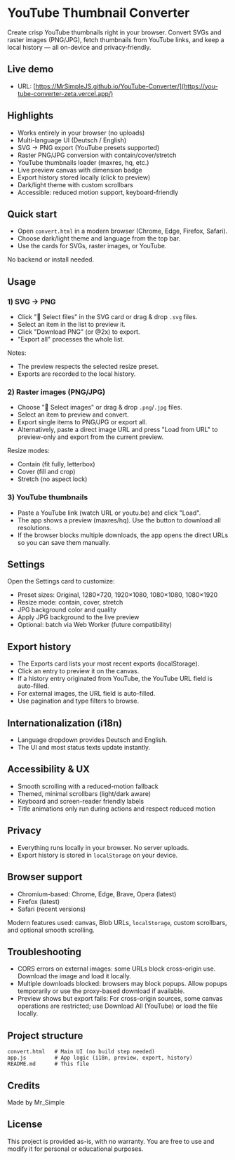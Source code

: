 # YouTube Thumbnail Converter

Create crisp YouTube thumbnails right in your browser. Convert SVGs and raster images (PNG/JPG), fetch thumbnails from YouTube links, and keep a local history — all on-device and privacy‑friendly.

## Live demo

- URL: [https://MrSimpleJS.github.io/YouTube-Converter/](https://you-tube-converter-zeta.vercel.app/)

## Highlights

- Works entirely in your browser (no uploads)
- Multi-language UI (Deutsch / English)
- SVG → PNG export (YouTube presets supported)
- Raster PNG/JPG conversion with contain/cover/stretch
- YouTube thumbnails loader (maxres, hq, etc.)
- Live preview canvas with dimension badge
- Export history stored locally (click to preview)
- Dark/light theme with custom scrollbars
- Accessible: reduced motion support, keyboard-friendly

## Quick start

- Open `convert.html` in a modern browser (Chrome, Edge, Firefox, Safari).
- Choose dark/light theme and language from the top bar.
- Use the cards for SVGs, raster images, or YouTube.

No backend or install needed.

## Usage

### 1) SVG → PNG
- Click "📁 Select files" in the SVG card or drag & drop `.svg` files.
- Select an item in the list to preview it.
- Click "Download PNG" (or @2x) to export.
- "Export all" processes the whole list.

Notes:
- The preview respects the selected resize preset.
- Exports are recorded to the local history.

### 2) Raster images (PNG/JPG)
- Choose "📁 Select images" or drag & drop `.png`/`.jpg` files.
- Select an item to preview and convert.
- Export single items to PNG/JPG or export all.
- Alternatively, paste a direct image URL and press "Load from URL" to preview-only and export from the current preview.

Resize modes:
- Contain (fit fully, letterbox)
- Cover (fill and crop)
- Stretch (no aspect lock)

### 3) YouTube thumbnails
- Paste a YouTube link (watch URL or youtu.be) and click "Load".
- The app shows a preview (maxres/hq). Use the button to download all resolutions.
- If the browser blocks multiple downloads, the app opens the direct URLs so you can save them manually.

## Settings

Open the Settings card to customize:
- Preset sizes: Original, 1280×720, 1920×1080, 1080×1080, 1080×1920
- Resize mode: contain, cover, stretch
- JPG background color and quality
- Apply JPG background to the live preview
- Optional: batch via Web Worker (future compatibility)

## Export history

- The Exports card lists your most recent exports (localStorage).
- Click an entry to preview it on the canvas.
- If a history entry originated from YouTube, the YouTube URL field is auto-filled.
- For external images, the URL field is auto-filled.
- Use pagination and type filters to browse.

## Internationalization (i18n)

- Language dropdown provides Deutsch and English.
- The UI and most status texts update instantly.

## Accessibility & UX

- Smooth scrolling with a reduced-motion fallback
- Themed, minimal scrollbars (light/dark aware)
- Keyboard and screen-reader friendly labels
- Title animations only run during actions and respect reduced motion

## Privacy

- Everything runs locally in your browser. No server uploads.
- Export history is stored in `localStorage` on your device.

## Browser support

- Chromium-based: Chrome, Edge, Brave, Opera (latest)
- Firefox (latest)
- Safari (recent versions)

Modern features used: canvas, Blob URLs, `localStorage`, custom scrollbars, and optional smooth scrolling.

## Troubleshooting

- CORS errors on external images: some URLs block cross-origin use. Download the image and load it locally.
- Multiple downloads blocked: browsers may block popups. Allow popups temporarily or use the proxy-based download if available.
- Preview shows but export fails: For cross-origin sources, some canvas operations are restricted; use Download All (YouTube) or load the file locally.

## Project structure

```
convert.html   # Main UI (no build step needed)
app.js         # App logic (i18n, preview, export, history)
README.md      # This file
```

## Credits

Made by Mr_Simple

## License

This project is provided as-is, with no warranty. You are free to use and modify it for personal or educational purposes.




